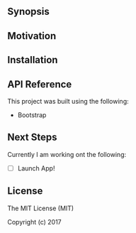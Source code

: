 ## Synopsis


## Motivation


## Installation


## API Reference

This project was built using the following:

* Bootstrap

## Next Steps

Currently I am working ont the following:

- [ ] Launch App!

## License

The MIT License (MIT)

Copyright (c) 2017 